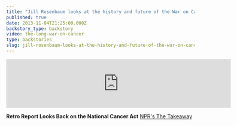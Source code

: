 ```yaml
---
title: "Jill Rosenbaum looks at the history and future of the War on Cancer"
published: true
date: 2013-11-04T21:25:00.000Z
backstory_type: backstory
video: the-long-war-on-cancer
type: backstories
slug: jill-rosenbaum-looks-at-the-history-and-future-of-the-war-on-cancer
---
```

<iframe width="600" height="130" frameborder="0" scrolling="no" src="https://www.wnyc.org/widgets/ondemand_player/takeaway/#file=%2Faudio%2Fxspf%2F328975%2F"></iframe>

**Retro Report Looks Back on the National Cancer Act**
[NPR's The Takeaway](http://www.thetakeaway.org/story/retro-report-looking-back-national-cancer-act/)


